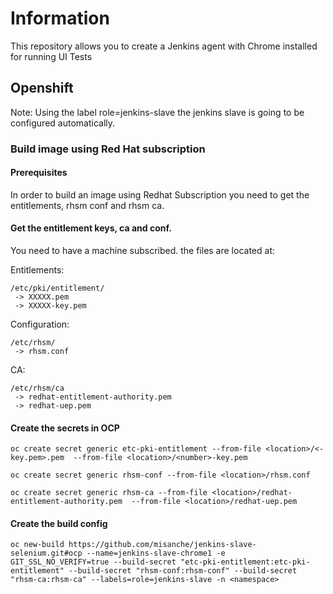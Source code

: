 # Information

This repository allows you to create a Jenkins agent with Chrome installed for running UI Tests

## Openshift


Note: Using the label role=jenkins-slave the jenkins slave is going to be configured automatically.

### Build image using Red Hat subscription

#### Prerequisites

In order to build an image using Redhat Subscription you need to get the entitlements, rhsm conf and rhsm ca.

#### Get the entitlement keys, ca and conf.

You need to have a machine subscribed. the files are located at:

Entitlements:
```
/etc/pki/entitlement/
 -> XXXXX.pem
 -> XXXXX-key.pem
```

Configuration:
```
/etc/rhsm/
 -> rhsm.conf
 ```

CA:

```
/etc/rhsm/ca
 -> redhat-entitlement-authority.pem
 -> redhat-uep.pem
```
#### Create the secrets in OCP

```
oc create secret generic etc-pki-entitlement --from-file <location>/<-key.pem>.pem  --from-file <location>/<number>-key.pem
```

```
oc create secret generic rhsm-conf --from-file <location>/rhsm.conf
```

```
oc create secret generic rhsm-ca --from-file <location>/redhat-entitlement-authority.pem  --from-file <location>/redhat-uep.pem
```

#### Create the build config

``` terminal
oc new-build https://github.com/misanche/jenkins-slave-selenium.git#ocp --name=jenkins-slave-chrome1 -e GIT_SSL_NO_VERIFY=true --build-secret "etc-pki-entitlement:etc-pki-entitlement" --build-secret "rhsm-conf:rhsm-conf" --build-secret "rhsm-ca:rhsm-ca" --labels=role=jenkins-slave -n <namespace>
```